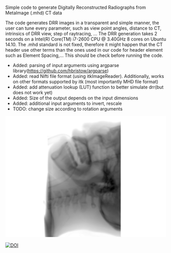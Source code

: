 Simple code to generate Digitally Reconstructed Radiographs from MetaImage (.mhd) CT data

The code generates DRR images in a transparent and simple manner, the user can tune every parameter, such as view point angles, distance to CT, intrinsics of DRR view, step of raytracing, ...
The DRR generation takes 2 seconds on a Intel(R) Core(TM) i7-2600 CPU @ 3.40GHz 8 cores on Ubuntu 14.10.
The .mhd standard is not fixed, therefore it might happen that the CT header use other terms than the ones used in our code for header element such as Element Spacing,... This should be check before running the code.

- Added: parsing of input arguments using argparse library(https://github.com/hbristow/argparse)
- Added: read Nifti file format (using itkImageReader). Additionally,  works on other formats supported by itk (most importantly MHD file format)
- Added: add attenuation lookup (LUT) function to better simulate drr(but does not work yet)
- Added: Size of the output depends on the input dimensions
- Added: additional input arguments to invert, rescale
- TODO: change size according to rotation arguments

![Sample Output](https://github.com/msrepo/DRR-renderer/blob/master/FullHead.png)

[![DOI](https://zenodo.org/badge/88970535.svg)](https://zenodo.org/badge/latestdoi/88970535)


